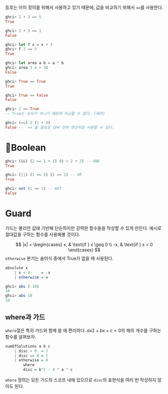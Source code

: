 등호는 이미 정의를 위해서 사용하고 있기 때문에, 값을 비교하기 위해서 `==`를 사용한다.
```haskell
ghci> 2 + 3 == 5
True

ghci> 3 + 5 == 1
False

ghci> let f x = x + 3
ghci> f 2 == 5
True

ghci> let area a b = a * b
ghci> area 5 4 > 30
False

ghci> True == True
True

ghci> True == False
False

ghci> 2 == True
-- True는 숫자가 아니기 때문에 비교할 수 없다. (에러)

ghci> (==) 2 (1 + 3)
False -- `==`을 괄호로 감싸 전위 연산자로 사용할 수 있다.
```
# Boolean
```haskell
ghci> (&&) (2 == 1 + 1) (6 > 2 + 2) -- AND
True

ghci> (||) (1 == 5) (1 == 1) -- OR
True

ghci> not (1 == 1) -- NOT
False
```
# Guard
가드는 불리언 값에 기반해 단순하지만 강력한 함수들을 작성할 수 있게 만든다. 예시로 절대값을 구하는 함수를 사용해볼 것이다.

$$
|x| = \begin{cases} x, & \text{if } x \geq 0 \\ -x, & \text{if } x < 0 \end{cases}
$$
`otherwise` 분기는 술어식 중에서 True가 없을 때 사용된다.
```haskell
absolute x
	| x < 0     = -x
	| otherwise = x
```

```haskell
ghci> abs (-10)
10
ghci> abs 10
10
```
## where과 가드
`where`절은 특히 가드와 함께 쓸 때 편리하다. $ax2+bx+c=0$의 해의 개수를 구하는 함수를 살펴보자.

```r
numOfSolutions a b c
    | disc > 0  = 2
    | disc == 0 = 1
    | otherwise = 0
        where
        disc = b^2 - 4 * a * c
```

`where` 정의는 모든 가드의 스코프 내에 있으므로 `disc`의 표현식을 여러 번 작성하지 않아도 된다.
